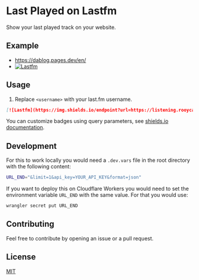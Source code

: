 # Last Played on Lastfm

Show your last played track on your website.

## Example

- https://dablog.pages.dev/en/
- [![Lastfm](https://img.shields.io/endpoint?url=https://listening.rooyca.workers.dev/v1/last/rooyca)](https://www.last.fm/user/rooyca)

## Usage

1. Replace `<username>` with your last.fm username.

```markdown
[![Lastfm](https://img.shields.io/endpoint?url=https://listening.rooyca.workers.dev/v1/last/<username>)](https://www.last.fm/user/<username>)
```

You can customize badges using query parameters, see [shields.io documentation](https://shields.io/badges/endpoint-badge).

## Development

For this to work locally you would need a `.dev.vars` file in the root directory with the following content:

```bash
URL_END="&limit=1&api_key=YOUR_API_KEY&format=json"
```

If you want to deploy this on Cloudflare Workers you would need to set the environment variable `URL_END` with the same value. For that you would use:

```bash
wrangler secret put URL_END
```

## Contributing

Feel free to contribute by opening an issue or a pull request.

## License

[MIT](LICENSE)